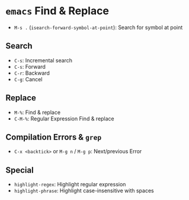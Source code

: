 # `emacs` Find & Replace

- `M-s .` (`isearch-forward-symbol-at-point`): Search for symbol at point

## Search

- `C-s`: Incremental search
- `C-s`: Forward
- `C-r`: Backward
- `C-g`: Cancel

## Replace

- `M-%`: Find & replace
- `C-M-%`: Regular Expression Find & replace

## Compilation Errors & `grep`

- `C-x <backtick>` or `M-g n` / `M-g p`: Next/previous Error

## Special

- `highlight-regex`: Highlight regular expression
- `highlight-phrase`: Highlight case-insensitive with spaces
